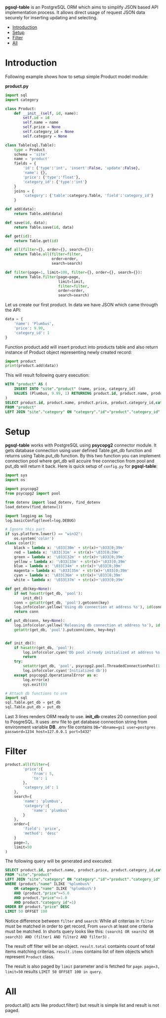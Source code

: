 **pgsql-table** is an PostgreSQL ORM which aims to simplify JSON based API implementation process. It allows direct usage of request JSON data securely for inserting updating and selecting.

<!-- MarkdownTOC autolink=true -->

- [Introduction](#introduction)
- [Setup](#setup)
- [Filter](#filter)
- [All](#all)

<!-- /MarkdownTOC -->


# Introduction
Following example shows how to setup simple Product model module:

**product.py**

```python
import sql
import category

class Product:
    def __init__(self, id, name):
        self.id = id
        self.name = name
        self.price = None
        self.category_id = None
        self.category = None

class Table(sql.Table):
    type = Product
    schema = 'site'
    name = 'product'
    fields = {
        'id': {'type':'int', 'insert':False, 'update':False},
        'name': {},
        'price': {'type':'float'},
        'category_id': {'type':'int'}
    }
    joins = {
        'category': {'table':category.Table, 'field':'category_id'}
    }

def add(data):
    return Table.add(data)

def save(id, data):
    return Table.save(id, data)

def get(id):
    return Table.get(id)

def all(filter={}, order={}, search={}):
    return Table.all(filter=filter,
                     order=order,
                     search=search)

def filter(page=1, limit=100, filter={}, order={}, search={}):
    return Table.filter(page=page,
                        limit=limit,
                        filter=filter,
                        order=order,
                        search=search)
```

Let us create our first product. In data we have JSON which came througth the API:
```python
data = {
    'name': 'Plumbus',
    'price': 9.99,
    'category_id': 1
}
```

Function product.add will insert product into products table and also return instance of Product object representing newly created record:
```python
import product
print(product.add(data))
```

This will result following query execution:
```sql
WITH "product" AS (
    INSERT INTO "site"."product" (name, price, category_id)
    VALUES (Plumbus, 9.99, 1) RETURNING product.id, product.name, product.price, product.category_id
)
SELECT product.id, product.name, product.price, product.category_id,category.id, category.name
FROM "product"
LEFT JOIN "site"."category" ON "category"."id"="product"."category_id"
```

# Setup
**pgsql-table** works with PostgreSQL using **psycopg2** connector module. It gets database connection using user defined Table.get_db function and returns using Table.put_db function. By this two function you can implement connection pool where get_db will accuire free connection from pool and put_db will return it back. Here is quick setup of ```config.py``` for **pgsql-table**:

```python
import sys
import os

import psycopg2
from psycopg2 import pool

from dotenv import load_dotenv, find_dotenv
load_dotenv(find_dotenv())

import logging as log
log.basicConfig(level=log.DEBUG)

# Ignore this part
if sys.platform.lower() == "win32":
    os.system('color')
class color():
    black = lambda x: '\033[30m' + str(x)+'\033[0;39m'
    red = lambda x: '\033[31m' + str(x)+'\033[0;39m'
    green = lambda x: '\033[32m' + str(x)+'\033[0;39m'
    yellow = lambda x: '\033[33m' + str(x)+'\033[0;39m'
    blue = lambda x: '\033[34m' + str(x)+'\033[0;39m'
    magenta = lambda x: '\033[35m' + str(x)+'\033[0;39m'
    cyan = lambda x: '\033[36m' + str(x)+'\033[0;39m'
    white = lambda x: '\033[37m' + str(x)+'\033[0;39m'

def get_db(key=None):
    if not hasattr(get_db, 'pool'):
        init_db()
    conn = getattr(get_db, 'pool').getconn(key)
    log.info(color.yellow('Using db connection at address %s'), id(conn))
    return conn

def put_db(conn, key=None):
    log.info(color.yellow('Releasing db connection at address %s'), id(conn))
    getattr(get_db, 'pool').putconn(conn, key=key)


def init_db():
    if hasattr(get_db, 'pool'):
        log.info(color.cyan('Db pool already initialized at address %s'), id(getattr(get_db, 'pool')))
        return
    try:
        setattr(get_db, 'pool', psycopg2.pool.ThreadedConnectionPool(1, 20, os.getenv("DB")))
        log.info(color.cyan('Initialized db'))
    except psycopg2.OperationalError as e:
        log.error(e)
        sys.exit(0)

# Attach db functions to orm
import sql
sql.Table.get_db = get_db
sql.Table.put_db = put_db
```

Last 3 lines renders ORM ready to use. **init_db** creates 20 connection pool to PosgreSQL. It uses .env file to get database connection string from environment variable **DB**. .env file contains ```DB="dbname=gs1 user=postgres password=1234 host=127.0.0.1 port=5432"```

# Filter

```python
product.all(filter={
        'price':{
            'from': 5,
            'to': 1
        },
        'category_id': 1
    },
    search={
        'name': 'plumbus',
        'category':{
            'name': 'plumbus'
        }
    },
    order={
        'field': 'price',
        'method': 'desc'
    }
    page=3,
    limit=50
)
```

The following query will be generated and executed:
```sql
SELECT product.id, product.name, product.price, product.category_id,category.id, category.name, COUNT(*) OVER()
FROM "site"."product"
LEFT JOIN "site"."category" ON "category"."id"="product"."category_id"
WHERE (product."name" ILIKE '%plumbus%'
    OR category."name" ILIKE '%plumbus%')
    AND (product."price">=5.0
    AND product."price"<=1.0
    AND product."category_id"=1)
ORDER BY product."price" DESC
LIMIT 50 OFFSET 100
```
Notice difference between ```filter``` and ```search```: While all criterias in ```filter``` must be matched in order to get record, From ```search``` at least one criteria must be matched. In shorts query looks like this: ```(search1 OR search2 OR search3) AND (filter1 AND filter2 AND filter3)```
.

The result off filter will be an object. ```result.total``` containts count of total items matching criterias. ```result.items``` contains list of item objects which represent ```Product``` class.

The result is also paged by ```limit``` parameter and is fetched for ```page```. ```page=3, limit=50``` results ```LIMIT 50 OFFSET 100 in query```.

# All
product.all() acts like product.filter() but result is simple list and result is not paged.
